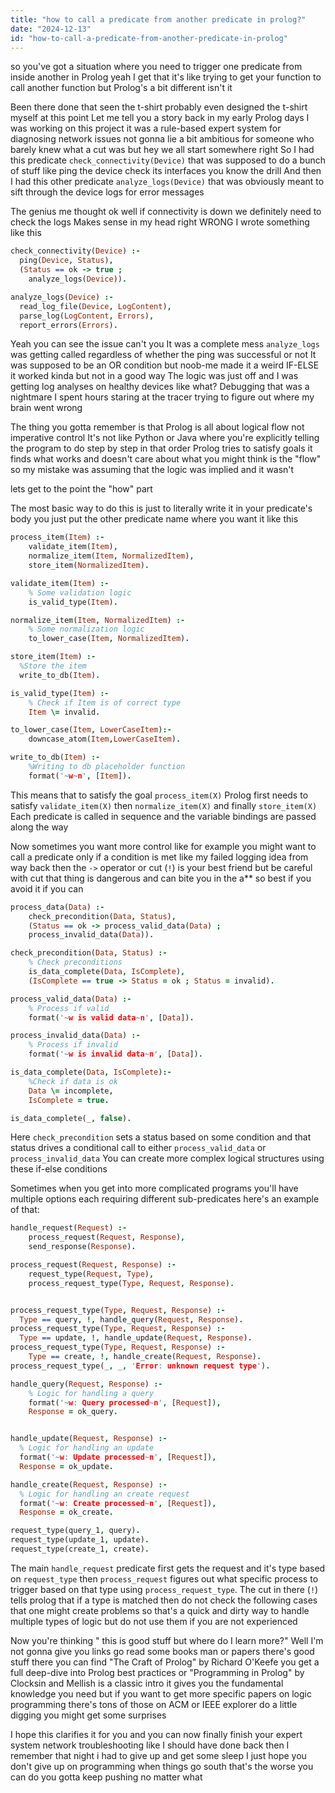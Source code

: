 ```yaml
---
title: "how to call a predicate from another predicate in prolog?"
date: "2024-12-13"
id: "how-to-call-a-predicate-from-another-predicate-in-prolog"
---
```


 so you've got a situation where you need to trigger one predicate from inside another in Prolog yeah I get that it's like trying to get your function to call another function but Prolog's a bit different isn't it

Been there done that seen the t-shirt probably even designed the t-shirt myself at this point Let me tell you a story back in my early Prolog days I was working on this project it was a rule-based expert system for diagnosing network issues not gonna lie a bit ambitious for someone who barely knew what a cut was but hey we all start somewhere right So I had this predicate `check_connectivity(Device)` that was supposed to do a bunch of stuff like ping the device check its interfaces you know the drill And then I had this other predicate `analyze_logs(Device)` that was obviously meant to sift through the device logs for error messages

The genius me thought ok well if connectivity is down we definitely need to check the logs Makes sense in my head right WRONG I wrote something like this

```prolog
check_connectivity(Device) :-
  ping(Device, Status),
  (Status == ok -> true ;
    analyze_logs(Device)).

analyze_logs(Device) :-
  read_log_file(Device, LogContent),
  parse_log(LogContent, Errors),
  report_errors(Errors).
```

Yeah you can see the issue can't you It was a complete mess `analyze_logs` was getting called regardless of whether the ping was successful or not It was supposed to be an OR condition but noob-me made it a weird IF-ELSE it worked kinda but not in a good way The logic was just off and I was getting log analyses on healthy devices like what? Debugging that was a nightmare I spent hours staring at the tracer trying to figure out where my brain went wrong

The thing you gotta remember is that Prolog is all about logical flow not imperative control It's not like Python or Java where you're explicitly telling the program to do step by step in that order Prolog tries to satisfy goals it finds what works and doesn't care about what you might think is the "flow" so my mistake was assuming that the logic was implied and it wasn't

 lets get to the point the "how" part

The most basic way to do this is just to literally write it in your predicate's body you just put the other predicate name where you want it like this

```prolog
process_item(Item) :-
    validate_item(Item),
    normalize_item(Item, NormalizedItem),
    store_item(NormalizedItem).

validate_item(Item) :-
    % Some validation logic
    is_valid_type(Item).

normalize_item(Item, NormalizedItem) :-
    % Some normalization logic
    to_lower_case(Item, NormalizedItem).

store_item(Item) :-
  %Store the item
  write_to_db(Item).

is_valid_type(Item) :-
    % Check if Item is of correct type
    Item \= invalid.

to_lower_case(Item, LowerCaseItem):-
    downcase_atom(Item,LowerCaseItem).

write_to_db(Item) :-
    %Writing to db placeholder function
    format('~w~n', [Item]).
```

This means that to satisfy the goal `process_item(X)` Prolog first needs to satisfy `validate_item(X)` then `normalize_item(X)` and finally `store_item(X)` Each predicate is called in sequence and the variable bindings are passed along the way

Now sometimes you want more control like for example you might want to call a predicate only if a condition is met like my failed logging idea from way back then the `->` operator or cut (`!`) is your best friend but be careful with cut that thing is dangerous and can bite you in the a** so best if you avoid it if you can

```prolog
process_data(Data) :-
    check_precondition(Data, Status),
    (Status == ok -> process_valid_data(Data) ;
    process_invalid_data(Data)).

check_precondition(Data, Status) :-
    % Check preconditions
    is_data_complete(Data, IsComplete),
    (IsComplete == true -> Status = ok ; Status = invalid).

process_valid_data(Data) :-
    % Process if valid
    format('~w is valid data~n', [Data]).

process_invalid_data(Data) :-
    % Process if invalid
    format('~w is invalid data~n', [Data]).

is_data_complete(Data, IsComplete):-
    %Check if data is ok
    Data \= incomplete,
    IsComplete = true.

is_data_complete(_, false).
```

Here `check_precondition` sets a status based on some condition and that status drives a conditional call to either `process_valid_data` or `process_invalid_data` You can create more complex logical structures using these if-else conditions

Sometimes when you get into more complicated programs you'll have multiple options each requiring different sub-predicates here's an example of that:

```prolog
handle_request(Request) :-
    process_request(Request, Response),
    send_response(Response).

process_request(Request, Response) :-
    request_type(Request, Type),
    process_request_type(Type, Request, Response).


process_request_type(Type, Request, Response) :-
  Type == query, !, handle_query(Request, Response).
process_request_type(Type, Request, Response) :-
  Type == update, !, handle_update(Request, Response).
process_request_type(Type, Request, Response) :-
    Type == create, !, handle_create(Request, Response).
process_request_type(_, _, 'Error: unknown request type').

handle_query(Request, Response) :-
    % Logic for handling a query
    format('~w: Query processed~n', [Request]),
    Response = ok_query.


handle_update(Request, Response) :-
  % Logic for handling an update
  format('~w: Update processed~n', [Request]),
  Response = ok_update.

handle_create(Request, Response) :-
  % Logic for handling an create request
  format('~w: Create processed~n', [Request]),
  Response = ok_create.

request_type(query_1, query).
request_type(update_1, update).
request_type(create_1, create).
```

The main `handle_request` predicate first gets the request and it's type based on `request_type` then `process_request` figures out what specific process to trigger based on that type using `process_request_type`. The cut in there (`!`) tells prolog that if a type is matched then do not check the following cases that one might create problems so that's a quick and dirty way to handle multiple types of logic but do not use them if you are not experienced

Now you're thinking " this is good stuff but where do I learn more?" Well I'm not gonna give you links go read some books man or papers there's good stuff there you can find "The Craft of Prolog" by Richard O'Keefe you get a full deep-dive into Prolog best practices or "Programming in Prolog" by Clocksin and Mellish is a classic intro it gives you the fundamental knowledge you need but if you want to get more specific papers on logic programming there's tons of those on ACM or IEEE explorer do a little digging you might get some surprises

I hope this clarifies it for you and you can now finally finish your expert system network troubleshooting like I should have done back then I remember that night i had to give up and get some sleep I just hope you don't give up on programming when things go south that's the worse you can do you gotta keep pushing no matter what
